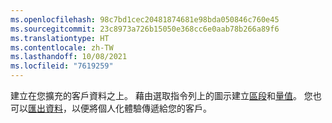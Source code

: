 ```yaml
---
ms.openlocfilehash: 98c7bd1cec20481874681e98bda050846c760e45
ms.sourcegitcommit: 23c8973a726b15050e368cc6e0aab78b266a89f6
ms.translationtype: HT
ms.contentlocale: zh-TW
ms.lasthandoff: 10/08/2021
ms.locfileid: "7619259"
---
```

建立在您擴充的客戶資料之上。 藉由選取指令列上的圖示建立[區段](../audience-insights/segments.md)和[量值](../audience-insights/measures.md)。 您也可以[匯出資料](../audience-insights/export-destinations.md)，以便將個人化體驗傳遞給您的客戶。